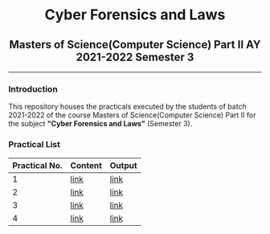# <center>Cyber Forensics and Laws</center>

## <center>Masters of Science(Computer Science) Part II AY 2021-2022 Semester 3</center>

---

### Introduction

This repository houses the practicals executed by the students of batch 2021-2022 of the course Masters of Science(Computer Science) Part II for the subject **"Cyber Forensics and Laws"** (Semester 3).

### Practical List
| Practical No.  | Content   | Output   |
|-------------- | -------------- | -------------- |
| 1    | [link](./src/Practical%201/)     | [link](./screenshots/Practical%201/)     |
| 2    | [link](./src/Practical%202/)     | [link](./screenshots/Practical%202/)     |
| 3    | [link](./src/Practical%203/)     | [link](./screenshots/Practical%203/)     |
| 4    | [link](./src/Practical%204/)     | [link](./screenshots/Practical%204/)     |
